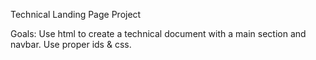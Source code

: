 Technical Landing Page Project

Goals:
Use html to create a technical document with a main section and navbar. Use proper ids & css. 